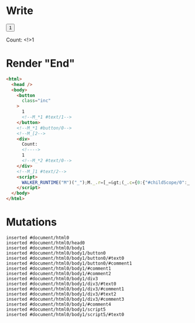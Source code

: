 # Write
  <button class=inc>1<!--M_*1 #text/1--></button><!--M_*1 #button/0--><!--M_[2--><div>Count: <!>1<!--M_*2 #text/0--></div><!--M_]1 #text/2--><script>WALKER_RUNTIME("M")("_");M._.r=[_=>(_.c={0:{"#childScope/0":_.a={x:1,"#text/2!":_.b={},"#text/2(":_._["packages/translator-tags/src/__tests__/fixtures/custom-tag-parameters-from-single-arg/template.marko_1_renderer"]}},1:_.a,2:_.b}),1,"packages/translator-tags/src/__tests__/fixtures/custom-tag-parameters-from-single-arg/components/custom-tag.marko_0_x",0];M._.w()</script>


# Render "End"
```html
<html>
  <head />
  <body>
    <button
      class="inc"
    >
      1
      <!--M_*1 #text/1-->
    </button>
    <!--M_*1 #button/0-->
    <!--M_[2-->
    <div>
      Count: 
      <!---->
      1
      <!--M_*2 #text/0-->
    </div>
    <!--M_]1 #text/2-->
    <script>
      WALKER_RUNTIME("M")("_");M._.r=[_=&gt;(_.c={0:{"#childScope/0":_.a={x:1,"#text/2!":_.b={},"#text/2(":_._["packages/translator-tags/src/__tests__/fixtures/custom-tag-parameters-from-single-arg/template.marko_1_renderer"]}},1:_.a,2:_.b}),1,"packages/translator-tags/src/__tests__/fixtures/custom-tag-parameters-from-single-arg/components/custom-tag.marko_0_x",0];M._.w()
    </script>
  </body>
</html>
```

# Mutations
```
inserted #document/html0
inserted #document/html0/head0
inserted #document/html0/body1
inserted #document/html0/body1/button0
inserted #document/html0/body1/button0/#text0
inserted #document/html0/body1/button0/#comment1
inserted #document/html0/body1/#comment1
inserted #document/html0/body1/#comment2
inserted #document/html0/body1/div3
inserted #document/html0/body1/div3/#text0
inserted #document/html0/body1/div3/#comment1
inserted #document/html0/body1/div3/#text2
inserted #document/html0/body1/div3/#comment3
inserted #document/html0/body1/#comment4
inserted #document/html0/body1/script5
inserted #document/html0/body1/script5/#text0
```